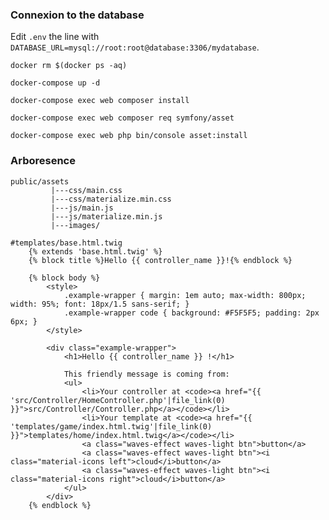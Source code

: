 
### Connexion to the database

Edit `.env` the line with `DATABASE_URL=mysql://root:root@database:3306/mydatabase`.

`docker rm $(docker ps -aq)`

`docker-compose up -d`

`docker-compose exec web composer install`

`docker-compose exec web composer req symfony/asset`

`docker-compose exec web php bin/console asset:install`

### Arboresence
```
public/assets
         |---css/main.css
         |---css/materialize.min.css
         |---js/main.js
         |---js/materialize.min.js
         |---images/
```
 

```
#templates/base.html.twig
    {% extends 'base.html.twig' %}
    {% block title %}Hello {{ controller_name }}!{% endblock %}

    {% block body %}
        <style>
            .example-wrapper { margin: 1em auto; max-width: 800px; width: 95%; font: 18px/1.5 sans-serif; }
            .example-wrapper code { background: #F5F5F5; padding: 2px 6px; }
        </style>

        <div class="example-wrapper">
            <h1>Hello {{ controller_name }} !</h1>

            This friendly message is coming from:
            <ul>
                <li>Your controller at <code><a href="{{ 'src/Controller/HomeController.php'|file_link(0) }}">src/Controller/Controller.php</a></code></li>
                <li>Your template at <code><a href="{{ 'templates/game/index.html.twig'|file_link(0) }}">templates/home/index.html.twig</a></code></li>
                <a class="waves-effect waves-light btn">button</a>
                <a class="waves-effect waves-light btn"><i class="material-icons left">cloud</i>button</a>
                <a class="waves-effect waves-light btn"><i class="material-icons right">cloud</i>button</a>
            </ul>
        </div>
    {% endblock %}
```